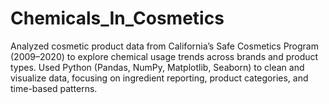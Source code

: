 # Chemicals_In_Cosmetics
Analyzed cosmetic product data from California’s Safe Cosmetics Program (2009–2020) to explore chemical usage trends across brands and product types. Used Python (Pandas, NumPy, Matplotlib, Seaborn) to clean and visualize data, focusing on ingredient reporting, product categories, and time-based patterns.
